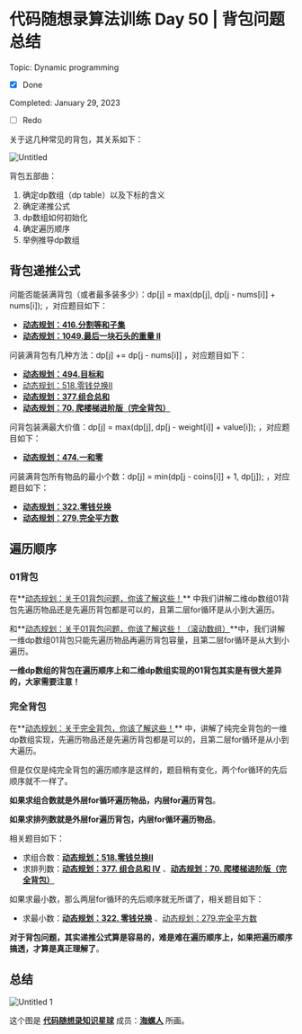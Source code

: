 # 代码随想录算法训练 Day 50 | 背包问题总结

Topic: Dynamic programming

- [x] Done

Completed: January 29, 2023

- [ ] Redo


关于这几种常见的背包，其关系如下：

![Untitled](https://user-images.githubusercontent.com/101588752/215353075-e4c8689e-a266-4a28-ae2f-3c7a884ee316.png)

背包五部曲：

1. 确定dp数组（dp table）以及下标的含义
2. 确定递推公式
3. dp数组如何初始化
4. 确定遍历顺序
5. 举例推导dp数组

## ****背包递推公式****

问能否能装满背包（或者最多装多少）：dp[j] = max(dp[j], dp[j - nums[i]] + nums[i]); ，对应题目如下：

- **[动态规划：416.分割等和子集](https://www.notion.so/Day-42-cb0272a9d75f44d893003a6b02ab8dab)**
- **[动态规划：1049.最后一块石头的重量 II](https://www.notion.so/Day-43-63866f92bccb4a588a467cd928ae5391)**

问装满背包有几种方法：dp[j] += dp[j - nums[i]] ，对应题目如下：

- **[动态规划：494.目标和](https://www.notion.so/Day-43-63866f92bccb4a588a467cd928ae5391)**
- [动态规划：518.零钱兑换II](https://www.notion.so/Day-44-c85f5f15441b4773b8f64a815c8eeaaa)
- **[动态规划：377.组合总和](https://www.notion.so/Day-44-c85f5f15441b4773b8f64a815c8eeaaa)**
- **[动态规划：70. 爬楼梯进阶版（完全背包）](https://www.notion.so/Day-45-8a38fb89400d424d80661c8cb8fbd74b)**

问背包装满最大价值：dp[j] = max(dp[j], dp[j - weight[i]] + value[i]); ，对应题目如下：

- **[动态规划：](https://programmercarl.com/0474.%E4%B8%80%E5%92%8C%E9%9B%B6.html)[474.一和零](https://www.notion.so/Day-43-63866f92bccb4a588a467cd928ae5391)**

问装满背包所有物品的最小个数：dp[j] = min(dp[j - coins[i]] + 1, dp[j]); ，对应题目如下：

- **[动态规划：322.零钱兑换](https://www.notion.so/Day-45-8a38fb89400d424d80661c8cb8fbd74b)**
- **[动态规划：279.完全平方数](https://www.notion.so/Day-45-8a38fb89400d424d80661c8cb8fbd74b)**

## **遍历顺序**

### **01背包**

在**[动态规划：关于01背包问题，你该了解这些！](https://www.notion.so/Day-42-cb0272a9d75f44d893003a6b02ab8dab)** 中我们讲解二维dp数组01背包先遍历物品还是先遍历背包都是可以的，且第二层for循环是从小到大遍历。

和**[动态规划：关于01背包问题，你该了解这些！（滚动数组）](https://www.notion.so/Day-42-cb0272a9d75f44d893003a6b02ab8dab)**中，我们讲解一维dp数组01背包只能先遍历物品再遍历背包容量，且第二层for循环是从大到小遍历。

**一维dp数组的背包在遍历顺序上和二维dp数组实现的01背包其实是有很大差异的，大家需要注意！**

### **完全背包**

在**[动态规划：关于完全背包，你该了解这些！](https://www.notion.so/Day-44-c85f5f15441b4773b8f64a815c8eeaaa)** 中，讲解了纯完全背包的一维dp数组实现，先遍历物品还是先遍历背包都是可以的，且第二层for循环是从小到大遍历。

但是仅仅是纯完全背包的遍历顺序是这样的，题目稍有变化，两个for循环的先后顺序就不一样了。

**如果求组合数就是外层for循环遍历物品，内层for遍历背包**。

**如果求排列数就是外层for遍历背包，内层for循环遍历物品**。

相关题目如下：

- 求组合数：**[动态规划：518.零钱兑换II](https://www.notion.so/Day-44-c85f5f15441b4773b8f64a815c8eeaaa)**
- 求排列数：**[动态规划：377. 组合总和 Ⅳ](https://www.notion.so/Day-44-c85f5f15441b4773b8f64a815c8eeaaa)** 、**[动态规划：70. 爬楼梯进阶版（完全背包）](https://www.notion.so/Day-45-8a38fb89400d424d80661c8cb8fbd74b)**

如果求最小数，那么两层for循环的先后顺序就无所谓了，相关题目如下：

- 求最小数：**[动态规划：322. 零钱兑换](https://www.notion.so/Day-45-8a38fb89400d424d80661c8cb8fbd74b)** 、[动态规划：279.完全平方数](https://www.notion.so/Day-45-8a38fb89400d424d80661c8cb8fbd74b)

**对于背包问题，其实递推公式算是容易的，难是难在遍历顺序上，如果把遍历顺序搞透，才算是真正理解了**。

## 总结

![Untitled 1](https://user-images.githubusercontent.com/101588752/215353083-ab5af152-eb04-4f1f-9df2-ee96c74b75f3.png)

这个图是 **[代码随想录知识星球](https://programmercarl.com/other/kstar.html)** 成员：**[海螺人](https://wx.zsxq.com/dweb2/index/footprint/844412858822412)** 所画。
